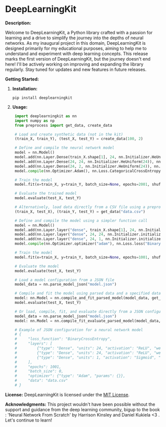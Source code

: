 # DeepLearningKit

**Description:**

Welcome to DeepLearningKit, a Python library crafted with a passion for learning and a drive to simplify the journey into the depths of neural networks. As my inaugural project in this domain, DeepLearningKit is designed primarily for my educational purposes, aiming to help me to understand and experiment with deep learning concepts.
This release marks the first version of DeepLearningKit, but the journey doesn't end here! I'll be actively working on improving and expanding the library regularly. Stay tuned for updates and new features in future releases.

**Getting Started:**
1. **Installation:**
   ```
   pip install deeplearningkit
   ```

2. **Usage:**
   ```python # Import necessary libraries
	import deeplearningkit as nn
	import numpy as np
	from preprocess import get_data, create_data

	# Load and create synthetic data (not in the kit)
	(train_X, train_Y), (test_X, test_Y) = create_data(100, 2)

	# Define and compile the neural network model
	model = nn.Model()
	model.add(nn.Layer.Dense(train_X.shape[1], 24, nn.Initializer.HeUniform(train_X.shape[1])), nn.Activation.ReLU())
	model.add(nn.Layer.Dense(24, 24, nn.Initializer.HeUniform(24)), nn.Activation.ReLU())
	model.add(nn.Layer.Dense(24, 2, nn.Initializer.HeUniform(24)), nn.Activation.Softmax())
	model.compile(nn.Optimizer.Adam(), nn.Loss.CategoricalCrossEntropy())

	# Train the model
	model.fit(x=train_X, y=train_Y, batch_size=None, epochs=2001, shuffle=True, display=True, plot=False)

	# Evaluate the trained model
	model.evaluate(test_X, test_Y)

	# Alternatively, load data directly from a CSV file using a preprocessing function (not in the kit)
	(train_X, test_X), (train_Y, test_Y) = get_data("data.csv")

	# Define and compile the model using a simpler function call
	model = nn.Model()
	model.add(nn.Layer.layer("dense", train_X.shape[1], 24, nn.Initializer.initializer("Heuniform", train_X.shape[1])), nn.Activation.activation('relu'))
	model.add(nn.Layer.layer("dense", 24, 24, nn.Initializer.initializer("heuniform", 24)), nn.Activation.activation("ReLU"))
	model.add(nn.Layer.layer("dense", 24, 1, nn.Initializer.initializer("henormal", 24)), nn.Activation.activation("Sigmoid"))
	model.compile(nn.Optimizer.optimizer("adam"), nn.Loss.loss("BinaryCrossEntropy"))

	# Train the model
	model.fit(x=train_X, y=train_Y, batch_size=None, epochs=1001, shuffle=True, display=True, plot=False)

	# Evaluate the model
	model.evaluate(test_X, test_Y)

	# Load a model configuration from a JSON file
	model_data = nn.parse_model_json("model.json")

	# Compile and fit the model using parsed data and a specified data preprocessing function
	model: nn.Model = nn.compile_and_fit_parsed_model(model_data, get_data, display=True, plot=False)
	model.evaluate(test_X, test_Y)

	# Or load, compile, fit, and evaluate directly from a JSON configuration
	model_data = nn.parse_model_json("model.json")
	model: nn.Model = nn.compile_fit_evaluate_parsed_model(model_data, get_data, display=True, plot=False)

	# Example of JSON configuration for a neural network model
	# {
	#     "loss_function": "BinaryCrossEntropy",
	#     "layers": [
	#         {"type": "Dense", "units": 24, "activation": "ReLU", "weights_initializer": {"type": "heUniform", "params": {"n_inputs": 2}}},
	#         {"type": "Dense", "units": 24, "activation": "ReLU", "weights_initializer": {"type": "heUniform", "params": {"n_inputs": 24}}},
	#         {"type": "Dense", "units": 1, "activation": "Sigmoid", "weights_initializer": {"type": "xavier", "params": {"n_inputs": 24, "n_outputs": 1}}}
	#     ],
	#     "epochs": 1001,
	#     "batch_size": 0,
	#     "optimizer": {"type": "Adam", "params": {}},
	#     "data": "data.csv"
	# }
   ```

**License:**
DeepLearningKit is licensed under the [MIT License](LICENCE).

**Acknowledgments:**
This project wouldn't have been possible without the support and guidance from the deep learning community, bigup to the book : 'Neural Network From Scratch' by Harrison Kinsley and Daniel Kukiela <3 . Let's continue to learn!
